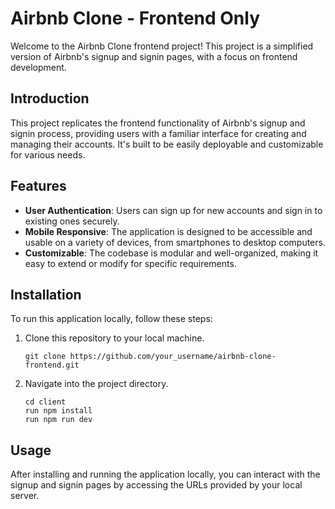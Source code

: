 # Airbnb Clone - Frontend Only

Welcome to the Airbnb Clone frontend project! This project is a simplified version of Airbnb's signup and signin pages, with a focus on frontend development.

## Introduction

This project replicates the frontend functionality of Airbnb's signup and signin process, providing users with a familiar interface for creating and managing their accounts. It's built to be easily deployable and customizable for various needs.

## Features

- **User Authentication**: Users can sign up for new accounts and sign in to existing ones securely.
- **Mobile Responsive**: The application is designed to be accessible and usable on a variety of devices, from smartphones to desktop computers.
- **Customizable**: The codebase is modular and well-organized, making it easy to extend or modify for specific requirements.

## Installation

To run this application locally, follow these steps:

1. Clone this repository to your local machine.
   ```
   git clone https://github.com/your_username/airbnb-clone-frontend.git
   ```

2. Navigate into the project directory.
   ```
   cd client
   run npm install
   run npm run dev
   ```

## Usage

After installing and running the application locally, you can interact with the signup and signin pages by accessing the URLs provided by your local server.

